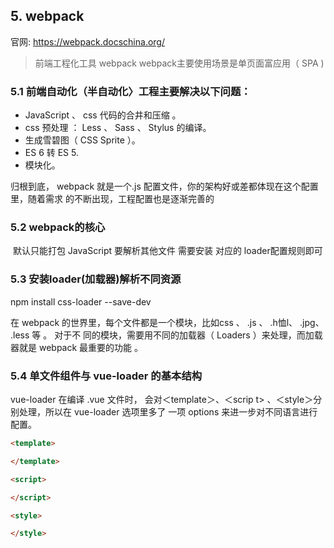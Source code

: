 ## 5. webpack

官网: https://webpack.docschina.org/

> 前端工程化工具 webpack
> webpack主要使用场景是单页面富应用（ SPA )    

### 5.1 前端自动化（半自动化〉工程主要解决以下问题：

- JavaScript 、 css 代码的合井和压缩 。
- css 预处理 ： Less 、 Sass 、 Stylus 的编译。
- 生成雪碧图（ CSS Sprite ）。
- ES 6 转 ES 5.
- 模块化。

归根到底， webpack 就是一个.js 配置文件，你的架构好或差都体现在这个配置里，随着需求 的不断出现，工程配置也是逐渐完善的    

### 5.2 webpack的核心

​	默认只能打包 JavaScript
	要解析其他文件 需要安装 对应的 loader配置规则即可

### 5.3 安装loader(加载器)解析不同资源

npm install css-loader --save-dev    

在 webpack 的世界里，每个文件都是一个模块，比如css 、 .js 、 .h恤l、 .jpg、 .less 等 。 对于不 同的模块，需要用不同的加载器（ Loaders ）来处理，而加载器就是 webpack 最重要的功能 。    

### 5.4 单文件组件与 vue-loader 的基本结构

vue-loader 在编译 .vue 文件时， 会对＜template＞、＜scrip t> 、＜style＞分别处理，所以在 vue-loader 选项里多了 一项 options 来进一步对不同语言进行配置。    

```html
<template> 

</template> 

<script> 

</script> 

<style>

</style>

```

